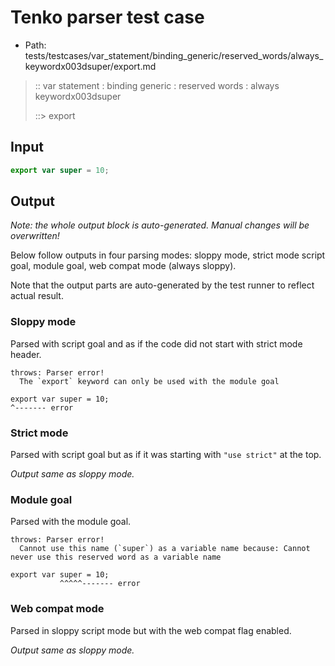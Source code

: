 # Tenko parser test case

- Path: tests/testcases/var_statement/binding_generic/reserved_words/always_keywordx003dsuper/export.md

> :: var statement : binding generic : reserved words : always keywordx003dsuper
>
> ::> export

## Input

`````js
export var super = 10;
`````

## Output

_Note: the whole output block is auto-generated. Manual changes will be overwritten!_

Below follow outputs in four parsing modes: sloppy mode, strict mode script goal, module goal, web compat mode (always sloppy).

Note that the output parts are auto-generated by the test runner to reflect actual result.

### Sloppy mode

Parsed with script goal and as if the code did not start with strict mode header.

`````
throws: Parser error!
  The `export` keyword can only be used with the module goal

export var super = 10;
^------- error
`````

### Strict mode

Parsed with script goal but as if it was starting with `"use strict"` at the top.

_Output same as sloppy mode._

### Module goal

Parsed with the module goal.

`````
throws: Parser error!
  Cannot use this name (`super`) as a variable name because: Cannot never use this reserved word as a variable name

export var super = 10;
           ^^^^^------- error
`````


### Web compat mode

Parsed in sloppy script mode but with the web compat flag enabled.

_Output same as sloppy mode._
